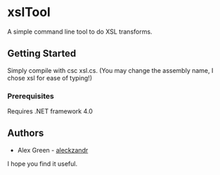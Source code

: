 # xslTool

A simple command line tool to do XSL transforms.

## Getting Started

Simply compile with csc xsl.cs. (You may change the assembly name, I chose xsl for ease of typing!)

### Prerequisites

Requires .NET framework 4.0

## Authors

* Alex Green - [aleckzandr](https://github.com/aleckzandr)

I hope you find it useful.